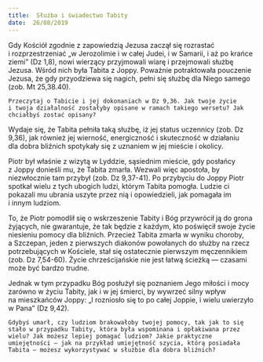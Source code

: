 ```yaml
---
title:  Służba i świadectwo Tabity
date:  26/08/2019
---
```


Gdy Kościół zgodnie z zapowiedzią Jezusa zaczął się rozrastać i rozprzestrzeniać „w Jerozolimie i w całej Judei, i w Samarii, i aż po krańce ziemi” (Dz 1,8), nowi wierzący przyjmowali wiarę i przejmowali służbę Jezusa. Wśród nich była Tabita z Joppy. Poważnie potraktowała pouczenie Jezusa, że gdy przyodziewa się nagich, pełni się służbę dla Niego samego (zob. Mt 25,38.40).

`Przeczytaj o Tabicie i jej dokonaniach w Dz 9,36. Jak twoje życie i twoja działalność zostałyby opisane w ramach takiego wersetu? Jak chciałbyś zostać opisany?`

Wydaje się, że Tabita pełniła taką służbę, iż jej status uczennicy (zob. Dz 9,36), jak również jej wierność, energiczność i skuteczność w działaniu dla dobra bliźnich spotykały się z uznaniem w jej mieście i okolicy.

Piotr był właśnie z wizytą w Lyddzie, sąsiednim mieście, gdy posłańcy z Joppy donieśli mu, że Tabita zmarła. Wezwali więc apostoła, by niezwłocznie tam przybył (zob. Dz 9,37-41). Po przybyciu do Joppy Piotr spotkał wielu z tych ubogich ludzi, którym Tabita pomogła. Ludzie ci pokazali mu ubrania uszyte przez nią i opowiedzieli, jak pomagała im i innym ludziom.

To, że Piotr pomodlił się o wskrzeszenie Tabity i Bóg przywrócił ją do grona żyjących, nie gwarantuje, że tak będzie z każdym, kto poświęcił swoje życie niesieniu pomocy dla bliźnich. Przecież Tabita zmarła w wyniku choroby, a Szczepan, jeden z pierwszych diakonów powołanych do służby na rzecz potrzebujących w Kościele, stał się ostatecznie pierwszym męczennikiem (zob. Dz 7,54-60). Życie chrześcijańskie nie jest łatwą ścieżką — czasami może być bardzo trudne.

Jednak w tym przypadku Bóg posłużył się poznaniem Jego miłości i mocy zarówno w życiu Tabity, jak i w jej śmierci, by wywrzeć silny wpływ na mieszkańców Joppy: „I rozniosło się to po całej Joppie, i wielu uwierzyło w Pana” (Dz 9,42).

`Gdybyś umarł, czy ludziom brakowałoby twojej pomocy, tak jak to się stało w przypadku Tabity, która była wspominana i opłakiwana przez wielu? Jak możesz lepiej pomagać ludziom? Jakie praktyczne umiejętności — jak na przykład umiejętność szycia, którą posiadała Tabita — możesz wykorzystywać w służbie dla dobra bliźnich?`